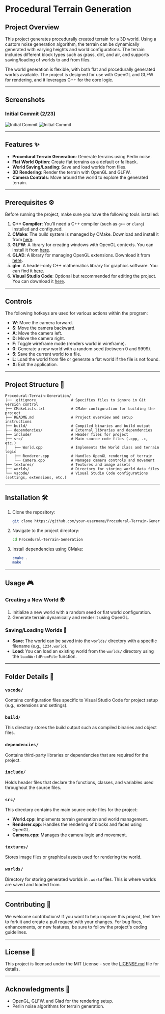 #  Procedural Terrain Generation 

## Project Overview 
This project generates procedurally created terrain for a 3D world. Using a custom noise generation algorithm, the terrain can be dynamically generated with varying heights and world configurations. The terrain includes different block types such as grass, dirt, and air, and supports saving/loading of worlds to and from files.

The world generation is flexible, with both flat and procedurally generated worlds available. The project is designed for use with OpenGL and GLFW for rendering, and it leverages C++ for the core logic.

---

## Screenshots

### Initial Commit (2/23)
![Initial Commit](https://i.ibb.co/KzB8RQGP/image.png)
![Initial Commit](https://i.ibb.co/0wvh8Nw/image.png)

---

## Features ✨
- **Procedural Terrain Generation**: Generate terrains using Perlin noise.
- **Flat World Option**: Create flat terrains as a default or fallback.
- **World Saving/Loading**: Save and load worlds from files.
- **3D Rendering**: Render the terrain with OpenGL and GLFW.
- **Camera Controls**: Move around the world to explore the generated terrain.

---

## **Prerequisites ⚙️**

Before running the project, make sure you have the following tools installed:

1. **C++ Compiler**: You’ll need a C++ compiler (such as `g++` or `clang`) installed and configured.
2. **CMake**: The build system is managed by CMake. Download and install it from [here](https://cmake.org/download/).
3. **GLFW**: A library for creating windows with OpenGL contexts. You can install it from [here](https://www.glfw.org/download.html).
4. **GLAD**: A library for managing OpenGL extensions. Download it from [here](https://glad.dav1d.de/).
5. **glm**: A header-only C++ mathematics library for graphics software. You can find it [here](https://github.com/g-truc/glm).
6. **Visual Studio Code**: Optional but recommended for editing the project. You can download it [here](https://code.visualstudio.com/).

---

## Controls

The following hotkeys are used for various actions within the program:

- **W**: Move the camera forward.
- **S**: Move the camera backward.
- **A**: Move the camera left.
- **D**: Move the camera right.
- **F**: Toggle wireframe mode (renders world in wireframe).
- **0**: Generate a new world with a random seed (between 0 and 9999).
- **5**: Save the current world to a file.
- **L**: Load the world from file or generate a flat world if the file is not found.
- **X**: Exit the application.

---

## Project Structure 📁

```
Procedural-Terrain-Generation/
├── .gitignore                # Specifies files to ignore in Git version control
├── CMakeLists.txt            # CMake configuration for building the project
├── README.md                 # Project overview and setup instructions
├── build/                    # Compiled binaries and build output
├── dependencies/             # External libraries and dependencies
├── include/                  # Header files for project
├── src/                      # Main source code files (.cpp, .c, etc.)
│   ├── World.cpp             # Implements the World class and terrain logic
│   ├── Renderer.cpp          # Handles OpenGL rendering of terrain
│   └── Camera.cpp            # Manages camera controls and movement
├── textures/                 # Textures and image assets
├── worlds/                   # Directory for storing world data files
└── vscode/                   # Visual Studio Code configurations (settings, extensions, etc.)
```

---

## Installation 🛠️

1. Clone the repository:
   ```bash
   git clone https://github.com/your-username/Procedural-Terrain-Generation.git
   ```
2. Navigate to the project directory:
   ```bash
   cd Procedural-Terrain-Generation
   ```
3. Install dependencies using CMake:
   ```bash
   cmake .
   make
   ```

---

## Usage 🎮

### Creating a New World 🌍

1. Initialize a new world with a random seed or flat world configuration.
2. Generate terrain dynamically and render it using OpenGL.

### Saving/Loading Worlds 💾

- **Save**: The world can be saved into the `worlds/` directory with a specific filename (e.g., `1234.world`).
- **Load**: You can load an existing world from the `worlds/` directory using the `loadWorldFromFile` function.

---

## Folder Details 📂

### `vscode/`
Contains configuration files specific to Visual Studio Code for project setup (e.g., extensions and settings).

### `build/`
This directory stores the build output such as compiled binaries and object files.

### `dependencies/`
Contains third-party libraries or dependencies that are required for the project.

### `include/`
Holds header files that declare the functions, classes, and variables used throughout the source files.

### `src/`
This directory contains the main source code files for the project:
- **World.cpp**: Implements terrain generation and world management.
- **Renderer.cpp**: Handles the rendering of blocks and faces using OpenGL.
- **Camera.cpp**: Manages the camera logic and movement.

### `textures/`
Stores image files or graphical assets used for rendering the world.

### `worlds/`
Directory for storing generated worlds in `.world` files. This is where worlds are saved and loaded from.

---

## Contributing 🤝

We welcome contributions! If you want to help improve this project, feel free to fork it and create a pull request with your changes. For bug fixes, enhancements, or new features, be sure to follow the project's coding guidelines.

---

## License 📝

This project is licensed under the MIT License - see the [LICENSE.md](LICENSE.md) file for details.

---

## Acknowledgments 🙏

- OpenGL, GLFW, and Glad for the rendering setup.
- Perlin noise algorithms for terrain generation.
